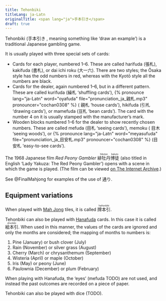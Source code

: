 ```yaml
---
title: Tehonbiki
titleLang: ja-Latn
originalTitle: <span lang="ja">手本引き</span>
draft: true
---
```


<span lang="ja-Latn" class="noun">Tehonbiki</span> (<span lang="ja">手本引き
</span>, meaning something like ‘draw an example’) is a traditional Japanese
gambling game.

It is usually played with three special sets of cards:

* Cards for each player, numbered 1–6. These are called <span
  lang="ja-Latn">harifuda</span> (<span lang="ja">張札</span>), <span
  lang="ja-Latn">kakifuda</span> (<span lang="ja">書札</span>), or <span
  lang="ja-Latn">dai ichi roku</span> (<span lang="ja">大一六</span>). There are
  two styles; the Ōsaka style has the odd numbers in red, whereas with the Kyotō
  style all the numbers are black.
* Cards for the dealer, again numbered 1–6, but in a different pattern. These
  are called <span lang="ja-Latn">kurifuda</span> (<span lang="ja">繰札</span>
  ‘shuffling cards’), {% pronounce lang="ja-Latn" word="oyafuda"
  file="pronunciation_ja_親札.mp3" pronouncer="cochan0308" %} (<span lang="ja">
   親札</span> ‘house cards’), <span lang="ja-Latn">hikifuda</span> (<span
  lang="ja">引札</span> ‘drawing cards’), or <span
  lang="ja-Latn">mamefuda</span> (<span lang="ja">豆札</span> ‘bean cards’). The
  card with the number 4 on it is usually stamped with the manufacturer’s mark.
* Wooden blocks numbered 1–6 for the dealer to show recently chosen numbers.
  These are called <span lang="ja-Latn">mefuda</span> (<span lang="ja">目札
  </span> ‘seeing cards’), <span lang="ja-Latn">memoku</span> (<span lang="ja">
  目木</span> ‘seeing woods’), or {% pronounce lang="ja-Latn" word="meyasufuda"
  file="pronunciation_ja_目安札.mp3" pronouncer="cochan0308" %} (<span
  lang="ja">目安札</span> ‘easy-to-see cards’).

The 1968 Japanese film <i>Red Peony Gambler</i> <ruby lang="ja">緋牡丹<rt
lang="ja-Latn">hibotan</rt>博徒<rt lang="ja-Latn">bakuto</rt></ruby> (also
titled in English ‘Lady Yakuza: The Red Peony Gambler’) opens with a scene in
which the game is played. (The film can be viewed [on The Internet
Archive](https://archive.org/details/LadyYakuzaTheRedPeonyGambler).) 

See @FinalMahjong for examples of the use of <span lang="ja">通り</span>.

## Equipment variations

When played with [Mah Jong](/equipment/mah-jong.html) tiles, it is called <ruby
lang="ja">牌本引<rt lang="ja-Latn">haihonbiki</rt></ruby>.

Tehonbiki can also be played with [Hanafuda](/equipment/hanafuda.html) cards. In
this case it is called <ruby lang="ja">絵本引<rt
lang="ja-Latn">ehonbiki</rt></ruby>. When used in this manner, the values of the
cards are ignored and only the months are considered; the mapping of months to
numbers is:

1. Pine (January) or bush clover (July)
2. Rain (November) or silver grass (August)
3. Cherry (March) or chrysanthemum (September)
4. Wisteria (April) or maple (October)
5. Iris (May) or peony (June)
6. Paulownia (December) or plum (February)

When playing with Hanafuda, the ‘eyes’ (mefuda TODO) are not used, and
instead the past outcomes are recorded on a piece of paper.

Tehonbiki can also be played with dice (TODO).
